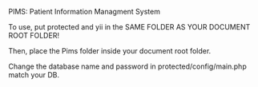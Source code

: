 PIMS: Patient Information Managment System

To use, put protected and yii in the SAME FOLDER AS YOUR DOCUMENT ROOT FOLDER!

Then, place the Pims folder inside your document root folder.

Change the database name and password in protected/config/main.php match your DB.
